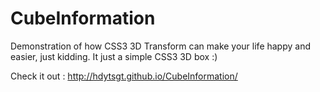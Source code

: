 # CubeInformation 

Demonstration of how CSS3 3D Transform can make your life happy and easier, just kidding. It just a simple CSS3 3D box :)

Check it out : http://hdytsgt.github.io/CubeInformation/